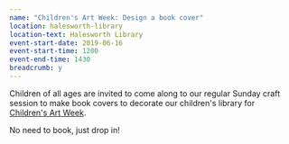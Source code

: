 ```yaml
---
name: "Children's Art Week: Design a book cover"
location: halesworth-library
location-text: Halesworth Library
event-start-date: 2019-06-16
event-start-time: 1200
event-end-time: 1430
breadcrumb: y
---
```


Children of all ages are invited to come along to our regular Sunday craft session to make book covers to decorate our children's library for [Children's Art Week](https://engage.org/happenings/childrens-art-week/).

No need to book, just drop in!
